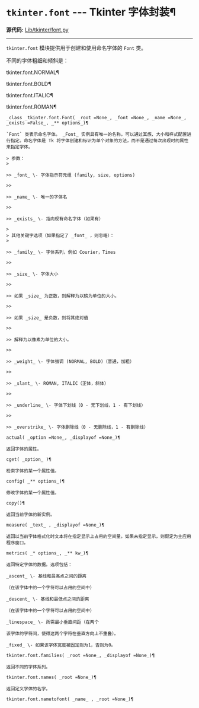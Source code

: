 # `tkinter.font` \--- Tkinter 字体封装¶

**源代码:** [Lib/tkinter/font.py](https://github.com/python/cpython/tree/3.12/Lib/tkinter/font.py)

* * *

`tkinter.font` 模块提供用于创建和使用命名字体的 `Font` 类。

不同的字体粗细和倾斜是：

tkinter.font.NORMAL¶

tkinter.font.BOLD¶

tkinter.font.ITALIC¶

tkinter.font.ROMAN¶

    

~~~
_class _tkinter.font.Font( _root =None_, _font =None_, _name =None_, _exists =False_, _** options_)¶
~~~
    

~~~
`Font` 类表示命名字体。 _Font_ 实例具有唯一的名称，可以通过其族、大小和样式配置进行指定。命名字体是 Tk 将字体创建和标识为单个对象的方法，而不是通过每次出现时的属性来指定字体。

> 参数：
>

>> _font_ \- 字体指示符元组 (family, size, options)

>>

>> _name_ \- 唯一的字体名

>>

>> _exists_ \- 指向现有命名字体（如果有）

>
> 其他关键字选项（如果指定了 _font_ ，则忽略）：
>

>> _family_ \- 字体系列，例如 Courier，Times

>>

>> _size_ \- 字体大小

>>

>> 如果 _size_ 为正数，则解释为以磅为单位的大小。

>>

>> 如果 _size_ 是负数，则将其绝对值

>>

>> 解释为以像素为单位的大小。

>>

>> _weight_ \- 字体强调 (NORMAL, BOLD)（普通，加粗）

>>

>> _slant_ \- ROMAN, ITALIC（正体，斜体）

>>

>> _underline_ \- 字体下划线（0 - 无下划线，1 - 有下划线）

>>

>> _overstrike_ \- 字体删除线（0 - 无删除线，1 - 有删除线）

actual( _option =None_, _displayof =None_)¶
~~~
    

~~~
返回字体的属性。

cget( _option_ )¶
~~~
    

~~~
检索字体的某一个属性值。

config( _** options_)¶
~~~
    

~~~
修改字体的某一个属性值。

copy()¶
~~~
    

~~~
返回当前字体的新实例。

measure( _text_ , _displayof =None_)¶
~~~
    

~~~
返回以当前字体格式化时文本将在指定显示上占用的空间量。如果未指定显示，则假定为主应用程序窗口。

metrics( _* options_, _** kw_)¶
~~~
    

~~~
返回特定字体的数据。选项包括：

_ascent_ \- 基线和最高点之间的距离
~~~
    

~~~
（在该字体中的一个字符可以占用的空间中）

_descent_ \- 基线和最低点之间的距离
~~~
    

~~~
（在该字体中的一个字符可以占用的空间中）

_linespace_ \- 所需最小垂直间距（在两个
~~~
    

~~~
该字体的字符间，使得这两个字符在垂直方向上不重叠）。

_fixed_ \- 如果该字体宽度被固定则为1，否则为0。

tkinter.font.families( _root =None_, _displayof =None_)¶
~~~
    

~~~
返回不同的字体系列。

tkinter.font.names( _root =None_)¶
~~~
    

~~~
返回定义字体的名字。

tkinter.font.nametofont( _name_ , _root =None_)¶
~~~
    

~~~

